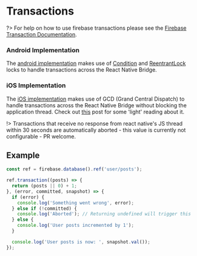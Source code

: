 # Transactions

?> For help on how to use firebase transactions please see the [Firebase Transaction Documentation](https://firebase.google.com/docs/reference/js/firebase.database.Reference#transaction).

### Android Implementation

The [android implementation](https://github.com/invertase/react-native-firebase/blob/master/android/src/main/java/io/invertase/firebase/database/RNFirebaseTransactionHandler.java) makes use of [Condition](https://docs.oracle.com/javase/7/docs/api/java/util/concurrent/locks/Condition.html) and [ReentrantLock](https://docs.oracle.com/javase/7/docs/api/java/util/concurrent/locks/ReentrantLock.html) locks to handle transactions across the React Native Bridge. 


### iOS Implementation

The [iOS implementation](https://github.com/invertase/react-native-firebase/blob/master/ios/RNFirebase/RNFirebaseDatabase.m#L279) makes use of GCD (Grand Central Dispatch) to handle transactions across the React Native Bridge without blocking the application thread. Check out [this](https://mikeash.com/pyblog/friday-qa-2011-10-14-whats-new-in-gcd.html) post for some 'light' reading about it.

!> Transactions that receive no response from react native's JS thread within 30 seconds are automatically aborted - this value is currently not configurable - PR welcome.


## Example

```javascript
const ref = firebase.database().ref('user/posts');

ref.transaction((posts) => {
  return (posts || 0) + 1;
}, (error, committed, snapshot) => {
  if (error) {
    console.log('Something went wrong', error);
  } else if (!committed) {
    console.log('Aborted'); // Returning undefined will trigger this
  } else {
    console.log('User posts incremented by 1');
  }

  console.log('User posts is now: ', snapshot.val());
});
```
